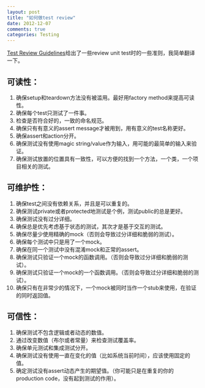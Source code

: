 ```yaml
---
layout: post
title: "如何做test review"
date: 2012-12-07
comments: true
categories: Testing
---
```

<p><a href="http://artofunittesting.com/unit-testing-review-guidelines/">Test Review Guidelines</a>给出了一些review unit test时的一些准则，我简单翻译一下。</p>  <h2>可读性：</h2>  <ol>   <li>确保setup和teardown方法没有被滥用。最好用factory method来提高可读性。</li>    <li>确保每个test只测试了一件事。</li>    <li>检查是否符合好的，一致的命名规范。</li>    <li>确保只有有意义的assert message才被用到，用有意义的test名称更好。</li>    <li>确保assert和action分开。</li>    <li>确保测试没有使用magic string/value作为输入，用可能的最简单的输入来验证。</li>    <li>确保测试放置的位置具有一致性，可以方便的找到一个方法，一个类，一个项目相关的测试。</li> </ol>  <h2>可维护性：</h2>  <ol>   <li>确保test之间没有依赖关系，并且是可以重复的。</li>    <li>确保测试private或者protected地测试是个例，测试public的总是更好。</li>    <li>确保测试没有过分详细。</li>    <li>确保总是优先考虑基于状态的测试，其次才是基于交互的测试。</li>    <li>确保尽量少使用精确的mock（否则会导致过分详细和脆弱的测试）。</li>    <li>确保每个测试中只是用了一个mock。</li>    <li>确保在同一个测试中没有混淆mock和正常的assert。</li>    <li>确保测试只验证一个mock的函数调用。（否则会导致过分详细和脆弱的测试）。</li>    <li>确保测试只验证一个mock的一个函数调用。（否则会导致过分详细和脆弱的测试）。</li>    <li>确保只有在非常少的情况下，一个mock被同时当作一个stub来使用，在验证的同时返回值。</li> </ol>  <h2>可信性：</h2>  <ol>   <li>确保测试不包含逻辑或者动态的数值。</li>    <li>通过改变数值（布尔或者常量）来检查测试覆盖率。</li>    <li>确保单元测试和集成测试分开。</li>    <li>确保测试没有使用一直在变化的值（比如系统当前时间），应该使用固定的值。</li>    <li>确定测试没有assert动态产生的期望值。（你可能只是在重复的你的production code，没有起到测试的作用）。</li> </ol>